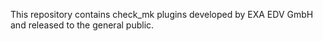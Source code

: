 This repository contains check_mk plugins developed by EXA EDV GmbH and released to the general public.
